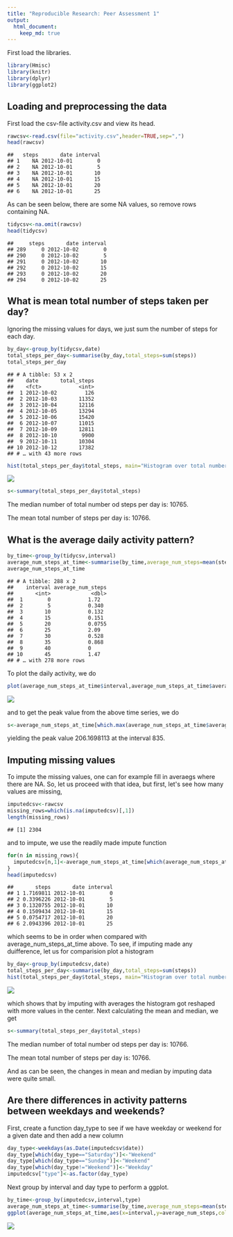 ```yaml
---
title: "Reproducible Research: Peer Assessment 1"
output: 
  html_document:
    keep_md: true
---
```


First load the libraries.


```r
library(Hmisc)
library(knitr)
library(dplyr)
library(ggplot2)
```

## Loading and preprocessing the data
First load the csv-file activity.csv and view its head.


```r
rawcsv<-read.csv(file="activity.csv",header=TRUE,sep=",")
head(rawcsv)
```

```
##   steps       date interval
## 1    NA 2012-10-01        0
## 2    NA 2012-10-01        5
## 3    NA 2012-10-01       10
## 4    NA 2012-10-01       15
## 5    NA 2012-10-01       20
## 6    NA 2012-10-01       25
```

As can be seen below, there are some NA values, so remove rows containing NA.


```r
tidycsv<-na.omit(rawcsv)
head(tidycsv)
```

```
##     steps       date interval
## 289     0 2012-10-02        0
## 290     0 2012-10-02        5
## 291     0 2012-10-02       10
## 292     0 2012-10-02       15
## 293     0 2012-10-02       20
## 294     0 2012-10-02       25
```

## What is mean total number of steps taken per day?
Ignoring the missing values for days, we just sum the number of steps for each day.


```r
by_day<-group_by(tidycsv,date)
total_steps_per_day<-summarise(by_day,total_steps=sum(steps))
total_steps_per_day
```

```
## # A tibble: 53 x 2
##    date       total_steps
##    <fct>            <int>
##  1 2012-10-02         126
##  2 2012-10-03       11352
##  3 2012-10-04       12116
##  4 2012-10-05       13294
##  5 2012-10-06       15420
##  6 2012-10-07       11015
##  7 2012-10-09       12811
##  8 2012-10-10        9900
##  9 2012-10-11       10304
## 10 2012-10-12       17382
## # … with 43 more rows
```


```r
hist(total_steps_per_day$total_steps, main="Histogram over total number of steps per day",xlab="Total number of steps per day")
```

![](PA1_files/figure-html/unnamed-chunk-5-1.png)<!-- -->


```r
s<-summary(total_steps_per_day$total_steps)
```

The median number of total number od steps per day is: 10765.

The mean total number of steps per day is: 10766.

## What is the average daily activity pattern?


```r
by_time<-group_by(tidycsv,interval)
average_num_steps_at_time<-summarise(by_time,average_num_steps=mean(steps))
average_num_steps_at_time
```

```
## # A tibble: 288 x 2
##    interval average_num_steps
##       <int>             <dbl>
##  1        0            1.72  
##  2        5            0.340 
##  3       10            0.132 
##  4       15            0.151 
##  5       20            0.0755
##  6       25            2.09  
##  7       30            0.528 
##  8       35            0.868 
##  9       40            0     
## 10       45            1.47  
## # … with 278 more rows
```

To plot the daily activity, we do


```r
plot(average_num_steps_at_time$interval,average_num_steps_at_time$average_num_steps,type="l",ylab="average number of steps",xlab="time")
```

![](PA1_files/figure-html/unnamed-chunk-8-1.png)<!-- -->

and to get the peak value from the above time series, we do


```r
s<-average_num_steps_at_time[which.max(average_num_steps_at_time$average_num_steps),]
```

yielding the peak value 206.1698113 at the interval 835.

## Imputing missing values

To impute the missing values, one can for example fill in averaegs where there are NA. So, let us proceed with that idea, but first, let's see how many values are missing,


```r
imputedcsv<-rawcsv
missing_rows=which(is.na(imputedcsv)[,1])
length(missing_rows)
```

```
## [1] 2304
```

and to impute, we use the readily made impute function


```r
for(n in missing_rows){
  imputedcsv[n,1]<-average_num_steps_at_time[which(average_num_steps_at_time[,1]==imputedcsv[n,3]),2]
}
head(imputedcsv)
```

```
##       steps       date interval
## 1 1.7169811 2012-10-01        0
## 2 0.3396226 2012-10-01        5
## 3 0.1320755 2012-10-01       10
## 4 0.1509434 2012-10-01       15
## 5 0.0754717 2012-10-01       20
## 6 2.0943396 2012-10-01       25
```

which seems to be in order when compared with average_num_steps_at_time above. To see, if imputing made any duifference, let us for comparision plot a histogram


```r
by_day<-group_by(imputedcsv,date)
total_steps_per_day<-summarise(by_day,total_steps=sum(steps))
hist(total_steps_per_day$total_steps, main="Histogram over total number of steps per day",xlab="Total number of steps per day")
```

![](PA1_files/figure-html/unnamed-chunk-12-1.png)<!-- -->

which shows that by imputing with averages the histogram got reshaped with more values in the center. Next calculating the mean and median, we get


```r
s<-summary(total_steps_per_day$total_steps)
```

The median number of total number od steps per day is: 10766.

The mean total number of steps per day is: 10766.

And as can be seen, the changes in mean and median by imputing data were quite small.

## Are there differences in activity patterns between weekdays and weekends?

First, create a function day_type to see if we have weekday or weekend for a given date and then add a new column


```r
day_type<-weekdays(as.Date(imputedcsv$date))
day_type[which(day_type=="Saturday")]<-"Weekend"
day_type[which(day_type=="Sunday")]<-"Weekend"
day_type[which(day_type!="Weekend")]<-"Weekday"
imputedcsv["type"]<-as.factor(day_type)
```

Next group by interval and day type to perform a ggplot.


```r
by_time<-group_by(imputedcsv,interval,type)
average_num_steps_at_time<-summarise(by_time,average_num_steps=mean(steps))
ggplot(average_num_steps_at_time,aes(x=interval,y=average_num_steps,color=type))+geom_line(linetype="solid")+labs(title="Average Daily Steps by Daytype",x="Interval",y="Avg. Num. Steps")+facet_wrap(~`type`,ncol=1)
```

![](PA1_files/figure-html/unnamed-chunk-15-1.png)<!-- -->
